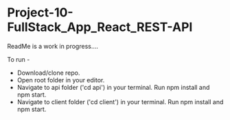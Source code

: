 # Project-10-FullStack_App_React_REST-API

ReadMe is a work in progress....

To run - 

- Download/clone repo. 
- Open root folder in your editor. 
- Navigate to api folder ('cd api') in your terminal.  Run npm install and npm start.
- Navigate to client folder ('cd client') in your terminal. Run npm install and npm start.
